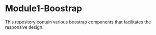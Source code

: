 # Module1-Boostrap
This repository contain various boostrap components that facilitates the responsive design.
